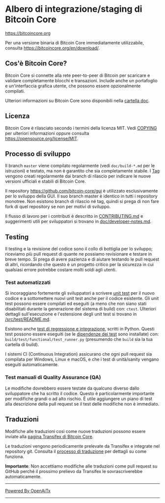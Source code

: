 Albero di integrazione/staging di Bitcoin Core
==============================================

https://bitcoincore.org

Per una versione binaria di Bitcoin Core immediatamente utilizzabile, consulta
https://bitcoincore.org/en/download/.

Cos'è Bitcoin Core?
-------------------

Bitcoin Core si connette alla rete peer-to-peer di Bitcoin per scaricare e validare completamente
blocchi e transazioni. Include anche un portafoglio e un'interfaccia grafica utente, che possono essere opzionalmente compilati.

Ulteriori informazioni su Bitcoin Core sono disponibili nella [cartella doc](/doc).

Licenza
-------

Bitcoin Core è rilasciato secondo i termini della licenza MIT. Vedi [COPYING](COPYING) per ulteriori
informazioni oppure consulta https://opensource.org/license/MIT.

Processo di sviluppo
--------------------

Il branch `master` viene compilato regolarmente (vedi `doc/build-*.md` per le istruzioni) e testato, ma non è garantito che sia
completamente stabile. I [Tag](https://github.com/bitcoin/bitcoin/tags) vengono creati
regolarmente dai branch di rilascio per indicare le nuove versioni ufficiali e stabili di Bitcoin Core.

Il repository https://github.com/bitcoin-core/gui è utilizzato esclusivamente per lo
sviluppo della GUI. Il suo branch master è identico in tutti i repository monotree.
Non esistono branch di rilascio né tag, quindi si prega di non fare fork
di quel repository se non per motivi di sviluppo.

Il flusso di lavoro per i contributi è descritto in [CONTRIBUTING.md](CONTRIBUTING.md)
e suggerimenti utili per sviluppatori si trovano in [doc/developer-notes.md](doc/developer-notes.md).

Testing
-------

Il testing e la revisione del codice sono il collo di bottiglia per lo sviluppo; riceviamo più pull
request di quante ne possiamo revisionare e testare in breve tempo. Si prega di avere pazienza e di aiutare testando
le pull request di altri, ricordando che questo è un progetto critico per la sicurezza in cui qualsiasi errore potrebbe costare
molti soldi agli utenti.

### Test automatizzati

Si incoraggiano fortemente gli sviluppatori a scrivere [unit test](src/test/README.md) per il nuovo codice e a
sottomettere nuovi unit test anche per il codice esistente. Gli unit test possono essere compilati ed eseguiti
(a meno che non siano stati disabilitati durante la generazione del sistema di build) con: `ctest`. Ulteriori dettagli sull'esecuzione
e l'estensione degli unit test si trovano in [/src/test/README.md](/src/test/README.md).

Esistono anche [test di regressione e integrazione](/test), scritti
in Python.
Questi test possono essere eseguiti (se le [dipendenze dei test](/test) sono installate) con: `build/test/functional/test_runner.py`
(presumendo che `build` sia la tua cartella di build).

I sistemi CI (Continuous Integration) assicurano che ogni pull request sia compilata per Windows, Linux e macOS,
e che i test di unità/sanity vengano eseguiti automaticamente.

### Test manuali di Quality Assurance (QA)

Le modifiche dovrebbero essere testate da qualcuno diverso dallo sviluppatore che ha scritto il
codice. Questo è particolarmente importante per modifiche grandi o ad alto rischio. È utile
aggiungere un piano di test alla descrizione della pull request se il test delle modifiche non è
immediato.

Traduzioni
----------

Modifiche alle traduzioni così come nuove traduzioni possono essere inviate alla
[pagina Transifex di Bitcoin Core](https://www.transifex.com/bitcoin/bitcoin/).

Le traduzioni vengono periodicamente prelevate da Transifex e integrate nel repository git. Consulta il
[processo di traduzione](doc/translation_process.md) per dettagli su come funziona.

**Importante**: Non accettiamo modifiche alle traduzioni come pull request su GitHub perché il prossimo
prelievo da Transifex le sovrascriverebbe automaticamente.

---

[Powered By OpenAiTx](https://github.com/OpenAiTx/OpenAiTx)

---